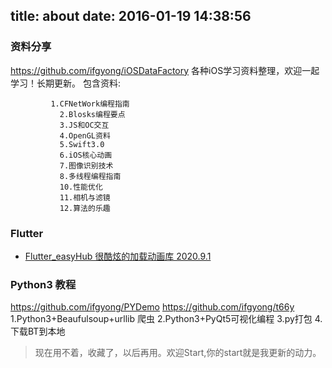 title: about
date: 2016-01-19 14:38:56
---

### 资料分享
https://github.com/ifgyong/iOSDataFactory 
各种iOS学习资料整理，欢迎一起学习！长期更新。
包含资料:

		  	 1.CFNetWork编程指南
               2.Blosks编程要点
               3.JS和OC交互
               4.OpenGL资料
               5.Swift3.0
               6.iOS核心动画
               7.图像识别技术
               8.多线程编程指南
               10.性能优化
               11.相机与滤镜
               12.算法的乐趣
               
### Flutter

- [Flutter_easyHub 很酷炫的加载动画库 2020.9.1](https://github.com/ifgyong/flutter_easyHub)
 
             
### Python3 教程
https://github.com/ifgyong/PYDemo
https://github.com/ifgyong/t66y
			1.Python3+Beaufulsoup+urllib 爬虫
			2.Python3+PyQt5可视化编程
			3.py打包
			4.下载BT到本地
			
			
> 现在用不着，收藏了，以后再用。欢迎Start,你的start就是我更新的动力。

